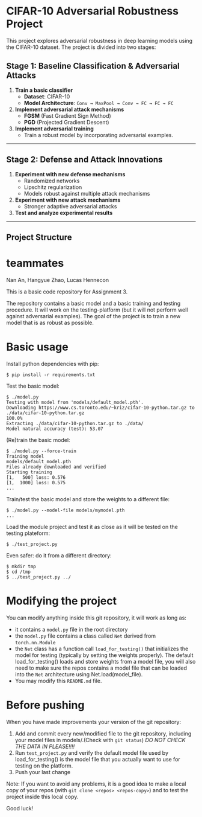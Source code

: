 # CIFAR-10 Adversarial Robustness Project

This project explores adversarial robustness in deep learning models using the CIFAR-10 dataset. The project is divided into two stages:

## **Stage 1: Baseline Classification & Adversarial Attacks**
1. **Train a basic classifier**  
   - **Dataset**: CIFAR-10  
   - **Model Architecture**: `Conv → MaxPool → Conv → FC → FC → FC`
2. **Implement adversarial attack mechanisms**  
   - **FGSM** (Fast Gradient Sign Method)  
   - **PGD** (Projected Gradient Descent)  
3. **Implement adversarial training**  
   - Train a robust model by incorporating adversarial examples.

---

## **Stage 2: Defense and Attack Innovations**
1. **Experiment with new defense mechanisms**  
   - Randomized networks  
   - Lipschitz regularization  
   - Models robust against multiple attack mechanisms  
2. **Experiment with new attack mechanisms**  
   - Stronger adaptive adversarial attacks  
3. **Test and analyze experimental results**  

---

## **Project Structure**


# teammates 
Nan An, Hangyue Zhao, Lucas Hennecon







This is a basic code repository for Assignment 3.

The repository contains a basic model and a basic training and testing
procedure. It will work on the testing-platform (but it will not
perform well against adversarial examples). The goal of the project is
to train a new model that is as robust as possible.

# Basic usage

Install python dependencies with pip: 

    $ pip install -r requirements.txt

Test the basic model:

    $ ./model.py
    Testing with model from 'models/default_model.pth'. 
    Downloading https://www.cs.toronto.edu/~kriz/cifar-10-python.tar.gz to ./data/cifar-10-python.tar.gz
    100.0%
    Extracting ./data/cifar-10-python.tar.gz to ./data/
    Model natural accuracy (test): 53.07

(Re)train the basic model:

    $ ./model.py --force-train
    Training model
    models/default_model.pth
    Files already downloaded and verified
    Starting training
    [1,   500] loss: 0.576
    [1,  1000] loss: 0.575
    ...

Train/test the basic model and store the weights to a different file:

    $ ./model.py --model-file models/mymodel.pth
    ...

Load the module project and test it as close as it will be tested on the testing plateform:

    $ ./test_project.py

Even safer: do it from a different directory:

    $ mkdir tmp
    $ cd /tmp
    $ ../test_project.py ../

# Modifying the project

You can modify anything inside this git repository, it will work as long as:

- it contains a `model.py` file in the root directory
- the `model.py` file contains a class called `Net` derived from `torch.nn.Module`
- the `Net` class has a function call `load_for_testing()` that initializes the model for testing (typically by setting the weights properly).  The default load_for_testing() loads and store weights from a model file, you will also need to make sure the repos contains a model file that can be loaded into the `Net` architecture using Net.load(model_file).
- You may modify this `README.md` file. 

# Before pushing

When you have made improvements your version of the git repository:

1. Add and commit every new/modified file to the git repository, including your model files in models/.(Check with `git status`) *DO NOT CHECK THE DATA IN PLEASE!!!!*
2. Run `test_project.py` and verify the default model file used by load_for_testing() is the model file that you actually want to use for testing on the platform. 
3. Push your last change

Note: If you want to avoid any problems, it is a good idea to make a local copy of your repos (with `git clone <repos> <repos-copy>`) and to test the project inside this local copy.

Good luck!
